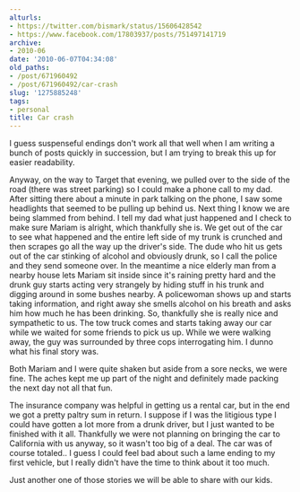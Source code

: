 ```yaml
---
alturls:
- https://twitter.com/bismark/status/15606428542
- https://www.facebook.com/17803937/posts/751497141719
archive:
- 2010-06
date: '2010-06-07T04:34:08'
old_paths:
- /post/671960492
- /post/671960492/car-crash
slug: '1275885248'
tags:
- personal
title: Car crash
---
```


I guess suspenseful endings don't work all that well when I am writing
a bunch of posts quickly in succession, but I am trying to break this up
for easier readability.

Anyway, on the way to Target that evening, we pulled over to the side of
the road (there was street parking) so I could make a phone call to my
dad.  After sitting there about a minute in park talking on the phone,
I saw some headlights that seemed to be pulling up behind us.  Next thing
I know we are being slammed from behind.  I tell my dad what just happened
and I check to make sure Mariam is alright, which thankfully she is.  We
get out of the car to see what happened and the entire left side of my
trunk is crunched and then scrapes go all the way up the driver's side.
The dude who hit us gets out of the car stinking of alcohol and obviously
drunk, so I call the police and they send someone over.  In the meantime
a nice elderly man from a nearby house lets Mariam sit inside since it's
raining pretty hard and the drunk guy starts acting very strangely by
hiding stuff in his trunk and digging around in some bushes nearby.
A policewoman shows up and starts taking information, and right away she
smells alcohol on his breath and asks him how much he has been drinking.
So, thankfully she is really nice and sympathetic to us.  The tow truck
comes and starts taking away our car while we waited for some friends to
pick us up.  While we were walking away, the guy was surrounded by three
cops interrogating him. I dunno what his final story was.

Both Mariam and I were quite shaken but aside from a sore necks, we were
fine.  The aches kept me up part of the night and definitely made packing
the next day not all that fun.

The insurance company was helpful in getting us a rental car, but in the
end we got a pretty paltry sum in return.  I suppose if I was the
litigious type I could have gotten a lot more from a drunk driver, but
I just wanted to be finished with it all.  Thankfully we were not planning
on bringing the car to California with us anyway, so it wasn't too big of
a deal.  The car was of course totaled.. I guess I could feel bad about
such a lame ending to my first vehicle, but I really didn't have the time
to think about it too much.

Just another one of those stories we will be able to share with our kids.
